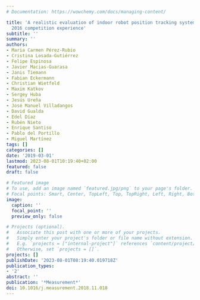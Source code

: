 ```yaml
---
# Documentation: https://wowchemy.com/docs/managing-content/

title: 'A realistic evaluation of indoor robot position tracking systems: The IPIN
  2016 competition experience'
subtitle: ''
summary: ''
authors:
- Maria Carmen Pérez-Rubio
- Cristina Losada-Gutiérrez
- Felipe Espinosa
- Javier Macias-Guarasa
- Janis Tiemann
- Fabian Eckermann
- Christian Wietfeld
- Maxim Katkov
- Sergey Huba
- Jesús Ureña
- José Manuel Villadangos
- David Gualda
- Edel Díaz
- Rubén Nieto
- Enrique Santiso
- Pablo del Portillo
- Miguel Martínez
tags: []
categories: []
date: '2019-03-01'
lastmod: 2023-08-01T10:19:40+02:00
featured: false
draft: false

# Featured image
# To use, add an image named `featured.jpg/png` to your page's folder.
# Focal points: Smart, Center, TopLeft, Top, TopRight, Left, Right, BottomLeft, Bottom, BottomRight.
image:
  caption: ''
  focal_point: ''
  preview_only: false

# Projects (optional).
#   Associate this post with one or more of your projects.
#   Simply enter your project's folder or file name without extension.
#   E.g. `projects = ["internal-project"]` references `content/project/deep-learning/index.md`.
#   Otherwise, set `projects = []`.
projects: []
publishDate: '2023-08-01T08:19:40.019718Z'
publication_types:
- '2'
abstract: ''
publication: '*Measurement*'
doi: 10.1016/j.measurement.2018.11.018
---
```

